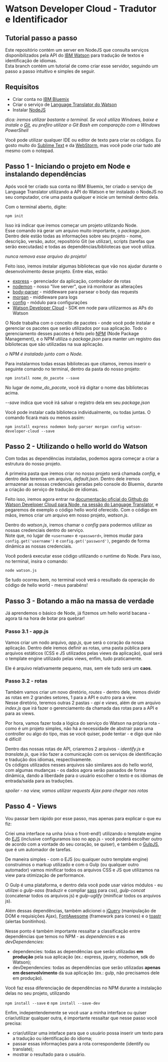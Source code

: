 # Watson Developer Cloud - Tradutor e Identificador
## Tutorial passo a passo

Este repositório contém um server em NodeJS que consulta serviços disponibilizados pela API do [IBM Watson](https://www.ibm.com/watson/) para tradução de textos e identificação de idiomas.  
Esta branch contém um tutorial de como criar esse servidor, seguindo um passo a passo intuitivo e simples de seguir.


## Requisitos

- Criar conta no [IBM Bluemix](https://www.ibm.com/cloud-computing/bluemix/pt)  
- Criar o serviço de [Language Translator do Watson](https://www.ibm.com/watson/services/language-translator/)  
- Instalar [NodeJS](https://nodejs.org/en/)  

*dica: iremos utilizar bastante o terminal. Se você utiliza Windows, baixe e instale o [Git](https://git-scm.com/), eu prefiro utilizar o Git Bash em comparação com o Windows PowerShell*

Você pode utilizar qualquer IDE ou editor de texto para criar os códigos. Eu gosto muito do [Sublime Text](https://www.sublimetext.com/3) e da [WebStorm](https://www.jetbrains.com/webstorm/), mas você pode criar tudo até mesmo com o notepad.


## Passo 1 - Iniciando o projeto em Node e instalando dependências

Após você ter criado sua conta no IBM Bluemix, ter criado o serviço de Language Translator utilizando a API do Watson e ter instalado o NodeJS no seu computador, crie uma pasta qualquer e inicie um terminal dentro dela.

Com o terminal aberto, digite:

`npm init`

Isso irá indicar que iremos começar um projeto utilizando Node.  
Esse comando irá gerar um arquivo muito importante, o *package.json*. Dentro dele estão todas as informações sobre seu projeto - nome, descrição, versão, autor, repositório Git (se utilizar), scripts (tarefas que serão executadas) e todas as dependências/bibliotecas que você utiliza.  

*nunca remova esse arquivo do projeto!*  

Feito isso, iremos instalar algumas bibliotecas que vão nos ajudar durante o desenvolvimento desse projeto. Entre elas, estão:

- [express](http://expressjs.com/pt-br/) - gerenciador da aplicação, controlador de rotas
- [nodemon](https://nodemon.io/) - nosso "live server", que irá monitorar as alterações 
- [body-parser](https://github.com/expressjs/body-parser) - middleware para parsear o body das requests
- [morgan](https://github.com/expressjs/morgan) - middleware para logs
- [config](http://lorenwest.github.io/node-config/) - módulo para configurações
- [Watson Developer Cloud](https://github.com/watson-developer-cloud/node-sdk) - SDK em node para utilizarmos as APs do Watson

O Node trabalha com o conceito de pacotes - onde você pode instalar e gerenciar os pacotes que serão utilizados por sua aplicação. Todo o gerenciamento desses pacotes é feito pelo [NPM](https://www.npmjs.com/) (Node Package Management), e o NPM utiliza o *package.json* para manter um registro das bibliotecas que são utilizadas na sua aplicação.

*o NPM é instalado junto com o Node.*

Para instalarmos todas essas bibliotecas que citamos, iremos inserir o seguinte comando no terminal, dentro da pasta do nosso projeto:

`npm install nome_do_pacote --save`

No lugar de *nome_do_pacote*, você irá digitar o nome das bibliotecas acima.  
  
*--save* indica que você irá salvar o registro dela em seu *package.json*
  
Você pode instalar cada biblioteca individualmente, ou todas juntas. O comando ficará mais ou menos assim:

`npm install express nodemon body-parser morgan config watson-developer-cloud --save`


## Passo 2 - Utilizando o hello world do Watson

Com todas as dependências instaladas, podemos agora começar a criar a estrutura do nosso projeto.  

A primeira pasta que iremos criar no nosso projeto será chamada *config*, e dentro dela teremos um arquivo, *default.json*. Dentro dele iremos armazenar as nossas credenciais geradas pelo console do Bluemix, durante a criação do serviço de tradução de idiomas.

Feito isso, iremos agora entrar na [documentação oficial do Github do Watson Developer Cloud para Node, na sessão do Language Translator](https://github.com/watson-developer-cloud/node-sdk#language-translator), e pegaremos de exemplo o código hello world oferecido.
Com o código em mãos, iremos criar um arquivo em nosso projeto, *watson.js*.

Dentro do *watson.js*, iremos chamar o *config* para podermos utilizar as nossas credenciais dentro do serviço.  
Note que, no lugar de `<username>` e `<password>`, iremos mudar para `config.get('username')` e `config.get('password')`, pegando de forma dinâmica as nossas credenciais.

Você poderá executar esse código utilizando o runtime do Node. Para isso, no terminal, insira o comando:

`node watson.js`

Se tudo ocorreu bem, no terminal você verá o resultado da operação do código de hello world - meus parabéns!


## Passo 3 - Botando a mão na massa de verdade

Já aprendemos o básico de Node, já fizemos um hello world bacana - agora tá na hora de botar pra quebrar!  

### Passo 3.1 - app.js
Vamos criar um nodo arquivo, *app.js*, que será o coração da nossa aplicação. Dentro dele iremos definir as rotas, uma pasta pública para arquivos estáticos (CSS e JS utilizados pelas views da aplicação), qual será o template engine utilizado pelas views, enfim, tudo praticamente.

Ele é arquivo relativamente pequeno, mas, sem ele tudo será um **caos**.

### Passo 3.2 - rotas
Também vamos criar um novo diretório, *routes* - dentro dele, iremos dividir as rotas em 2 grandes setores, 1 para a API e outro para a view.  
Nesse diretório, teremos outras 2 pastas - *api* e *views*, além de um arquivo *index.js* que irá fazer o gerenciamento da chamada das rotas para a API e para as views.

Por hora, vamos fazer toda a lógica do serviço do Watson na própria rota - como é um projeto simples, não há a necessidade de abstrair para uma controller ou algo do tipo, mas se você quiser, pode tentar - e digo que não é difícil!

Dentro das nossas rotas de API, criaremos 2 arquivos - *identify.js* e *translate.js*, que irão fazer a comunicação com os serviços de identificação e tradução dos idiomas, respectivamente.  
Os códigos utilizados nesses arquivos são similares aos do hello world, com algumas mudanças - os dados agora serão passados de forma dinâmica, dando a liberdade para o usuário escolher o texto e os idiomas de entrada/saída para as traduções.  

*spoiler - na view, vamos utilizar requests Ajax para chegar nas rotas*


## Passo 4 - Views

Vou passar bem rápido por esse passo, mas apenas para explicar o que eu fiz:  

Criei uma interface na unha (viva o front-end!) utilizando o template engine do [EJS](http://ejs.co/) (inclusive configuramos isso no app.js - você poderá escolher outro de acordo com a vontade do seu coração, se quiser), e também o [GulpJS](https://gulpjs.com/), que é um automador de tarefas.

De maneira simples - com o EJS (ou qualquer outro template engine) construímos o markup utilizado e com o Gulp (ou qualquer outro automador) vamos minificar todos os arquivos CSS e JS que utilizamos na view para otimização de performance.

O Gulp é uma plataforma, e dentro dela você pode usar vários módulos - eu utiilzei o *gulp-sass* (traduzir e compliar [sass](http://sass-lang.com/) para css), *gulp-concat* (concatenar todos os arquivos js) e *gulp-uglify* (minificar todos os arquivos js).

Além dessas dependências, também adicionei o [jQuery](https://jquery.com/) (manipulação de DOM e requisições Ajax), [FontAwesome](http://fontawesome.io/) (framework para ícones) e o [toastr](http://codeseven.github.io/toastr/) (alertas bonitinhos).

Nesse ponto é também importante ressaltar a classificação entre dependências que temos no NPM - as *dependencies* e as *devDependencies*:

- dependencies: todas as dependências que serão utilizadas **em produção** pela sua aplicação (ex.: express, jquery, nodemon, sdk do Watson);
- devDependencies: todas as dependências que serão utilizadas **apenas em desenvolvimento** da sua aplicação (ex.: gulp, não precisamos dele em produção).

Você faz essa diferenciação de dependências no NPM durante a instalação delas no seu projeto, utilizando

`npm install --save` e `npm install --save-dev` 

Enfim, indepentendemente se você usar a minha interface ou quiser criar/utilizar qualquer outra, é importante ressaltar que nesse passo você precisa:

- criar/utilizar uma inteface para que o usuário possa inserir um texto para a tradução ou identificação do idioma;
- passar essas informações para a rota correspondente (identify ou translate);
- mostrar o resultado para o usuário.